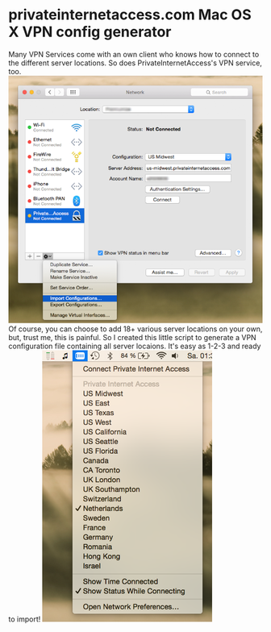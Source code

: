 # privateinternetaccess.com Mac OS X VPN config generator
Many VPN Services come with an own client who knows how to connect to the different server locations. So does PrivateInternetAccess's VPN service, too. 
![Importing config files](import.png)
Of course, you can choose to add 18+ various server locations on your own, but, trust me, this is painful. So I created this little script to generate a VPN configuration file containing all server locaions. 
It's easy as 1-2-3 and ready to import!
![Connecting to VPN Service via status bar](connect.png)